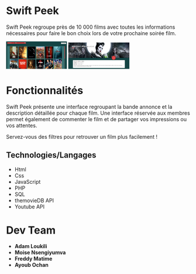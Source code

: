 # Swift Peek

Swift Peek regroupe près de 10 000 films avec toutes les informations nécessaires pour faire le bon choix lors de votre prochaine soirée film.

<img src="assets/screen1.png" style="width:33%;">
<img src="assets/screen2.png" style="width:33%;">

# Fonctionnalités

Swift Peek présente une interface regroupant la bande annonce et la description détaillée pour chaque film. Une interface réservée aux membres permet également de commenter le film et de partager vos impressions ou vos attentes.

Servez-vous des filtres pour retrouver un film plus facilement !

## Technologies/Langages
* Html
* Css
* JavaScript
* PHP
* SQL
* themovieDB API
* Youtube API

# Dev Team
* **Adam Loukili**
* **Moise Nsengiyumva**
* **Freddy Matime**
* **Ayoub Ochan**
